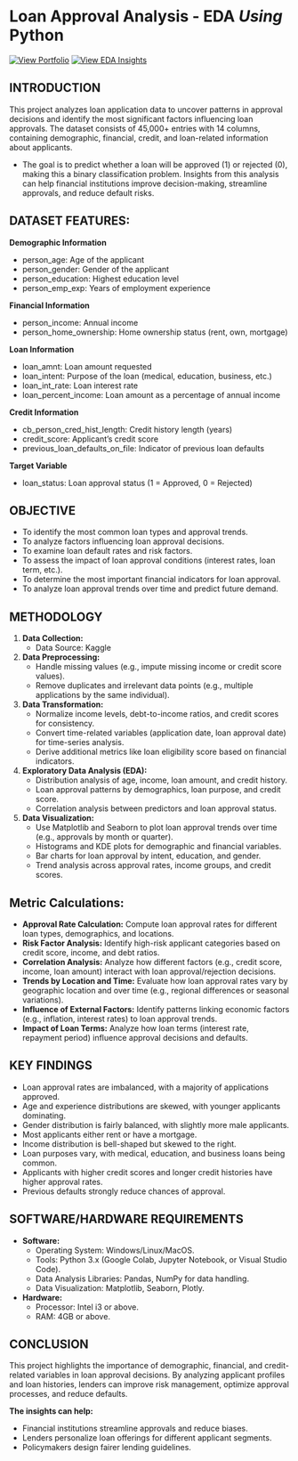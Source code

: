 # Loan Approval Analysis - **EDA** *Using* **Python**

[![View Portfolio](https://img.shields.io/badge/View%20Portfolio-%23000000.svg?style=for-the-badge&logo=firefox&logoColor=#FF7139)](https://www.datascienceportfol.io/mohan_Srinivas)
[![View EDA Insights](https://img.shields.io/badge/View%20Analysis-%23000000.svg?style=for-the-badge&logo=Python&logoColor=blue)](https://github.com/Mohan2703/Loan-Approval-Analysis/blob/main/Loan%20Approval%20Analysis.ipynb)

## INTRODUCTION
This project analyzes loan application data to uncover patterns in approval decisions and identify the most significant factors influencing loan approvals. The dataset consists of 45,000+ entries with 14 columns, containing demographic, financial, credit, and loan-related information about applicants.

- The goal is to predict whether a loan will be approved (1) or rejected (0), making this a binary classification problem. Insights from this analysis can help financial institutions improve decision-making, streamline approvals, and reduce default risks.

## DATASET FEATURES:
**Demographic Information**
- person_age: Age of the applicant
- person_gender: Gender of the applicant
- person_education: Highest education level
- person_emp_exp: Years of employment experience

**Financial Information**
- person_income: Annual income
- person_home_ownership: Home ownership status (rent, own, mortgage)

**Loan Information**
- loan_amnt: Loan amount requested
- loan_intent: Purpose of the loan (medical, education, business, etc.)
- loan_int_rate: Loan interest rate
- loan_percent_income: Loan amount as a percentage of annual income

**Credit Information**
- cb_person_cred_hist_length: Credit history length (years)
- credit_score: Applicant’s credit score
- previous_loan_defaults_on_file: Indicator of previous loan defaults

**Target Variable**
- loan_status: Loan approval status (1 = Approved, 0 = Rejected)

## OBJECTIVE
- To identify the most common loan types and approval trends.
- To analyze factors influencing loan approval decisions.
- To examine loan default rates and risk factors.
- To assess the impact of loan approval conditions (interest rates, loan term, etc.).
- To determine the most important financial indicators for loan approval.
- To analyze loan approval trends over time and predict future demand.

## METHODOLOGY
1. **Data Collection:**
   - Data Source: Kaggle
2. **Data Preprocessing:**
    - Handle missing values (e.g., impute missing income or credit score values).
    - Remove duplicates and irrelevant data points (e.g., multiple applications by the same individual).
3. **Data Transformation:**
    - Normalize income levels, debt-to-income ratios, and credit scores for consistency.
    - Convert time-related variables (application date, loan approval date) for time-series analysis.
   - Derive additional metrics like loan eligibility score based on financial indicators.
4. **Exploratory Data Analysis (EDA):**
    - Distribution analysis of age, income, loan amount, and credit history.
    - Loan approval patterns by demographics, loan purpose, and credit score.
    - Correlation analysis between predictors and loan approval status.
5. **Data Visualization:**
    - Use Matplotlib and Seaborn to plot loan approval trends over time (e.g., approvals by month or quarter).
    - Histograms and KDE plots for demographic and financial variables.
    - Bar charts for loan approval by intent, education, and gender.
    - Trend analysis across approval rates, income groups, and credit scores.

## Metric Calculations:
- **Approval Rate Calculation:** Compute loan approval rates for different loan types, demographics, and locations.
- **Risk Factor Analysis:** Identify high-risk applicant categories based on credit score, income, and debt ratios.
- **Correlation Analysis:** Analyze how different factors (e.g., credit score, income, loan amount) interact with loan approval/rejection decisions.
- **Trends by Location and Time:** Evaluate how loan approval rates vary by geographic location and over time (e.g., regional differences or seasonal variations).
- **Influence of External Factors:** Identify patterns linking economic factors (e.g., inflation, interest rates) to loan approval trends.
- **Impact of Loan Terms:** Analyze how loan terms (interest rate, repayment period) influence approval decisions and defaults.

## KEY FINDINGS
- Loan approval rates are imbalanced, with a majority of applications approved.
- Age and experience distributions are skewed, with younger applicants dominating.
- Gender distribution is fairly balanced, with slightly more male applicants.
- Most applicants either rent or have a mortgage.
- Income distribution is bell-shaped but skewed to the right.
- Loan purposes vary, with medical, education, and business loans being common.
- Applicants with higher credit scores and longer credit histories have higher approval rates.
- Previous defaults strongly reduce chances of approval.

## SOFTWARE/HARDWARE REQUIREMENTS 
- **Software:**
    - Operating System: Windows/Linux/MacOS.
    - Tools: Python 3.x (Google Colab, Jupyter Notebook, or Visual Studio Code).
    - Data Analysis Libraries: Pandas, NumPy for data handling.
    - Data Visualization: Matplotlib, Seaborn, Plotly.
- **Hardware:**
    - Processor: Intel i3 or above.
    - RAM: 4GB or above.

## CONCLUSION
This project highlights the importance of demographic, financial, and credit-related variables in loan approval decisions. By analyzing applicant profiles and loan histories, lenders can improve risk management, optimize approval processes, and reduce defaults.

**The insights can help:**
- Financial institutions streamline approvals and reduce biases.
- Lenders personalize loan offerings for different applicant segments.
- Policymakers design fairer lending guidelines.
